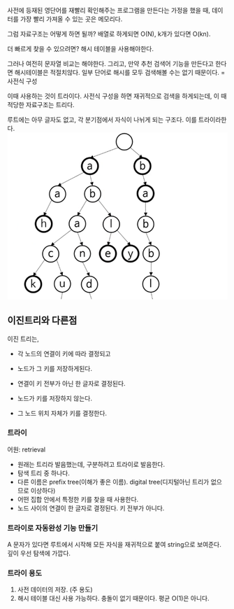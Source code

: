 사전에 등재된 영단어를 재빨리 확인해주는 프로그램을 만든다는 가정을 했을 때, 
데이터를 가장 빨리 가져올 수 있는 곳은 메모리다. 

그럼 자료구조는 어떻게 하면 될까? 
배열로 하게되면 O(N), k개가 있다면 O(kn).

더 빠르게 찾을 수 있으려면? 해시 테이블을 사용해야한다. 

그러나 여전히 문자열 비교는 해야한다. 그리고, 만약 추천 검색어 기능을 만든다고 한다면 해시테이블은 적절치않다. 일부 단어로 해시를 모두 검색해볼 수는 없기 때문이다. = 사전식 구성

이때 사용하는 것이 트라이다.
사전식 구성을 하면 재귀적으로 검색을 하게되는데, 이 때 적당한 자료구조는 트리다. 

루트에는 아무 글자도 없고, 각 분기점에서 자식이 나뉘게 되는 구조다.
이를 트라이라한다.
![try](image-1.png)

## 이진트리와 다른점
이진 트리는,
- 각 노드의 연결이 키에 따라 결정되고
- 노드가 그 키를 저장하게된다.


- 연결이 키 전부가 아닌 한 글자로 결정된다.
- 노드가 키를 저장하지 않는다.
- 그 노드 위치 자체가 키를 결정한다.

### 트라이
어원: retrieval
- 원래는 트리라 발음했는데, 구분하려고 트라이로 발음한다.
- 탐색 트리 중 하나다. 
- 다른 이름은 prefix tree(이해가 좋은 이름). digital tree(디지털아닌 트리가 없으므로 이상하다)
- 어떤 집합 안에서 특정한 키를 찾을 때 사용한다. 
- 노드 사이의 연결이 한 글자로 결정된다. 키 전부가 아니다. 

### 트라이로 자동완성 기능 만들기
A 문자가 있다면 루트에서 시작해 모든 자식을 재귀적으로 붙여 string으로 보여준다. 
깊이 우선 탐색에 가깝다.

### 트라이 용도
1. 사전 데이터의 저장. (주 용도)
2. 해시 테이블 대신 사용 가능하다. 충돌이 없기 때문이다. 평균 O(1)은 아니다. 
